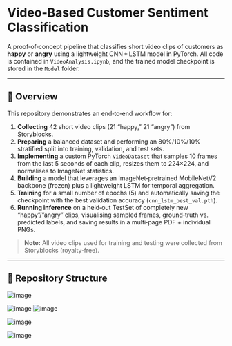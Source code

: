# Video‐Based Customer Sentiment Classification

A proof‐of‐concept pipeline that classifies short video clips of customers as **happy** or **angry** using a lightweight CNN + LSTM model in PyTorch. All code is contained in `VideoAnalysis.ipynb`, and the trained model checkpoint is stored in the `Model` folder.

---

## 🚀 Overview

This repository demonstrates an end‐to‐end workflow for:

1. **Collecting** 42 short video clips (21 “happy,” 21 “angry”) from Storyblocks.  
2. **Preparing** a balanced dataset and performing an 80%/10%/10% stratified split into training, validation, and test sets.  
3. **Implementing** a custom PyTorch `VideoDataset` that samples 10 frames from the last 5 seconds of each clip, resizes them to 224×224, and normalises to ImageNet statistics.  
4. **Building** a model that leverages an ImageNet‐pretrained MobileNetV2 backbone (frozen) plus a lightweight LSTM for temporal aggregation.  
5. **Training** for a small number of epochs (5) and automatically saving the checkpoint with the best validation accuracy (`cnn_lstm_best_val.pth`).  
6. **Running inference** on a held‐out TestSet of completely new “happy”/”angry” clips, visualising sampled frames, ground‐truth vs. predicted labels, and saving results in a multi‐page PDF + individual PNGs.  

> **Note:** All video clips used for training and testing were collected from Storyblocks (royalty‐free).  

---

## 📂 Repository Structure

![image](https://github.com/user-attachments/assets/f3721a16-43ab-40f8-a7ea-50fecd714cd5)

![image](https://github.com/user-attachments/assets/c815f6c5-5428-4afb-b8ac-17eecd3e8793)
![image](https://github.com/user-attachments/assets/4a6b0df8-94d4-4fab-a5e6-5f02715ce386)

![image](https://github.com/user-attachments/assets/7044c355-59df-4a50-b6f6-f007b57f7c70)

![image](https://github.com/user-attachments/assets/563aa422-a212-49f0-962f-5a59ace67bcb)

